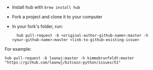 * Install hub with `brew install hub`
* Fork a project and clone it to your computer
* In your fork's folder, run:
    
        hub pull-request -b <original-author-github-name>:master -h <your-github-name>:master <link-to-github-existing-issue>

For example:

    hub pull-request -b laanwj:master -h kimmobrunfeldt:master "https://github.com/laanwj/bitcoin-python/issues/51"
